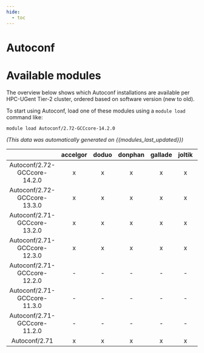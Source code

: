 ```yaml
---
hide:
  - toc
---
```


Autoconf
========

# Available modules


The overview below shows which Autoconf installations are available per HPC-UGent Tier-2 cluster, ordered based on software version (new to old).

To start using Autoconf, load one of these modules using a `module load` command like:

```shell
module load Autoconf/2.72-GCCcore-14.2.0
```

*(This data was automatically generated on {{modules_last_updated}})*

| |accelgor|doduo|donphan|gallade|joltik|litleo|shinx|
| :---: | :---: | :---: | :---: | :---: | :---: | :---: | :---: |
|Autoconf/2.72-GCCcore-14.2.0|x|x|x|x|x|x|x|
|Autoconf/2.72-GCCcore-13.3.0|x|x|x|x|x|x|x|
|Autoconf/2.71-GCCcore-13.2.0|x|x|x|x|x|x|x|
|Autoconf/2.71-GCCcore-12.3.0|x|x|x|x|x|x|x|
|Autoconf/2.71-GCCcore-12.2.0|-|-|-|-|-|x|x|
|Autoconf/2.71-GCCcore-11.3.0|-|-|-|-|-|x|x|
|Autoconf/2.71-GCCcore-11.2.0|-|-|-|-|-|x|x|
|Autoconf/2.71|x|x|x|x|x|x|x|
